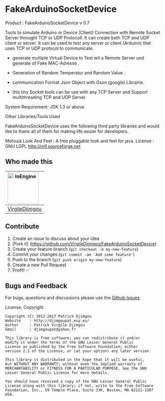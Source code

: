 # FakeArduinoSocketDevice

Product	: FakeArduinoSocketDevice v 0.7

Tools to simulate Arduino or Device (Client) Connection  with Remote Socket Server  throught  TCP  or  UDP Protocoll.
It can create both TCP and UDP client or server. It can be used to test any server or client (Arduino) that uses TCP or UDP protocol to communicate. 

- generate multiple  Virtual  Device to Test wit a Remote Server und  generate of Fake MAC-Adresse . 

- Generation of Random Temperatur and Random Value .

- communication Format Json Object with Gson (google) Librairie.

- this tiny Socket tools can be use with any TCP Server and  Support multithreading TCP and UDP Server


System Requirement: JDK 1.3 or above


Other Libraries/Tools Used

FakeArduinoSocketDevice uses the following third party libraries and would like
to thank all of them for making life easier for developers.

Metouia Look And Feel :
 A free pluggable look and feel for java. License : GNU LGPL 
 http://mlf.sourceforge.net 

Who made this
--------------

| <a href="https://github.com/VirgileDjimgou"><img src="https://avatars1.githubusercontent.com/u/8148300?s=400&v=4" alt="IoEngine" align="left" height="100" width="100" /></a>
|---
| [VirgileDjimgou](https://github.com/VirgileDjimgou)

Contribute
----------

1. Create an issue to discuss about your idea
2. [Fork it] (https://github.com/VirgileDjimgou/FakeArduinoSocketDevice)
3. Create your feature branch (`git checkout -b my-new-feature`)
4. Commit your changes (`git commit -am 'Add some feature'`)
5. Push to the branch (`git push origin my-new-feature`)
6. Create a new Pull Request
7. Profit! :white_check_mark:


Bugs and Feedback
-----------------

For bugs, questions and discussions please use the [Github Issues](https://github.com/VirgileDjimgou/FakeArduinoSocketDevice/issues).


License, Copyright
~~~~~~~~~~~~~~~~~~~~
Copyright (C) 2012-2017 Patrick Djimgou
Website	   : http://djimgoupat.esy.es/
Author     : Patrick Virgile Djimgou
Email	   : djimgoupat@yahoo.fr

This library is free software; you can redistribute it and/or
modify it under the terms of the GNU Lesser General Public
License as published by the Free Software Foundation; either
version 2.1 of the License, or (at your option) any later version.

This library is distributed in the hope that it will be useful,
but WITHOUT ANY WARRANTY; without even the implied warranty of
MERCHANTABILITY or FITNESS FOR A PARTICULAR PURPOSE. See the GNU
Lesser General Public License for more details.

You should have received a copy of the GNU Lesser General Public
License along with this library; if not, write to the Free Software
Foundation, Inc., 59 Temple Place, Suite 330, Boston, MA 02111-1307 USA.


